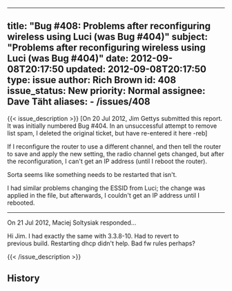 
---
title: "Bug #408: Problems after reconfiguring wireless using Luci (was Bug #404)"
subject: "Problems after reconfiguring wireless using Luci (was Bug #404)"
date: 2012-09-08T20:17:50
updated: 2012-09-08T20:17:50
type: issue
author: Rich Brown
id: 408
issue_status: New
priority: Normal
assignee: Dave Täht
aliases:
    - /issues/408
---

{{< issue_description >}}
\[On 20 Jul 2012, Jim Gettys submitted this report. It was initially
numbered Bug \#404. In an unsuccessful attempt to remove list spam, I
deleted the original ticket, but have re-entered it here -reb\]

If I reconfigure the router to use a different channel, and then tell
the router to save and apply the new setting, the radio channel gets
changed, but after the reconfiguration, I can't get an IP address (until
I reboot the router).

Sorta seems like something needs to be restarted that isn't.

I had similar problems changing the ESSID from Luci; the change was
applied in the file, but afterwards, I couldn't get an IP address until
I rebooted.

------------------------------------------------------------------------

On 21 Jul 2012, Maciej Soltysiak responded...

Hi Jim. I had exactly the same with 3.3.8-10. Had to revert to\
previous build. Restarting dhcp didn't help. Bad fw rules perhaps?


{{< /issue_description >}}

## History

